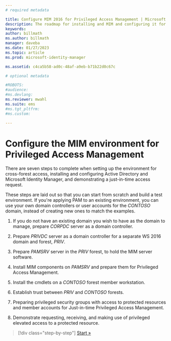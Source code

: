 ```yaml
---
# required metadata

title: Configure MIM 2016 for Privileged Access Management | Microsoft Docs
description: The roadmap for installing and MIM and configuring it for Privileged Access Management.
keywords:
author: billmath
ms.author: billmath
manager: daveba
ms.date: 01/27/2023
ms.topic: article
ms.prod: microsoft-identity-manager

ms.assetid: c4ca5b58-ad0c-48af-a9eb-b71b22d0c67c

# optional metadata

#ROBOTS:
#audience:
#ms.devlang:
ms.reviewer: mwahl
ms.suite: ems
#ms.tgt_pltfrm:
#ms.custom:

---
```

# Configure the MIM environment for Privileged Access Management

There are seven steps to complete when setting up the environment for cross-forest access, installing and configuring Active Directory and Microsoft Identity Manager, and demonstrating a just-in-time access request.

These steps are laid out so that you can start from scratch and build a test environment. If you're applying PAM to an existing environment, you can use your own domain controllers or user accounts for the *CONTOSO* domain, instead of creating new ones to match the examples.

1. If you do not have an existing domain you wish to have as the domain to manage, prepare *CORPDC* server as a domain controller.

2. Prepare *PRIVDC* server as a domain controller for a separate WS 2016 domain and forest, *PRIV*.

3.  Prepare *PAMSRV* server in the *PRIV* forest, to hold the MIM server software.

4.  Install MIM components on *PAMSRV* and prepare them for Privileged Access Management.

5.  Install the cmdlets on a *CONTOSO* forest member workstation.

6.  Establish trust between *PRIV* and *CONTOSO* forests.

7.  Preparing privileged security groups with access to protected resources and member accounts for Just-in-time Privileged Access Management.

8.  Demonstrate requesting, receiving, and making use of privileged elevated access to a protected resource.

> [!div class="step-by-step"]
> [Start »](step-1-prepare-corp-domain.md)
